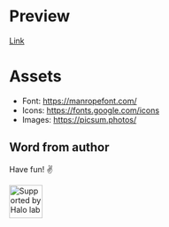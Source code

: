 # Preview

[Link](https://performance-threejs.waterdrop.dev/ 'Link to preview')

# Assets

- Font: https://manropefont.com/
- Icons: https://fonts.google.com/icons
- Images: https://picsum.photos/

## Word from author

Have fun! ✌️

<a href="https://www.halo-lab.com/?utm_source=github">
  <img src="https://dgestran.sirv.com/Images/supported-by-halolab.png" alt="Supported by Halo lab" height="60">
</a>
